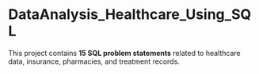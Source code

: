 # DataAnalysis_Healthcare_Using_SQL
This project contains **15 SQL problem statements** related to healthcare data, insurance, pharmacies, and treatment records.  
